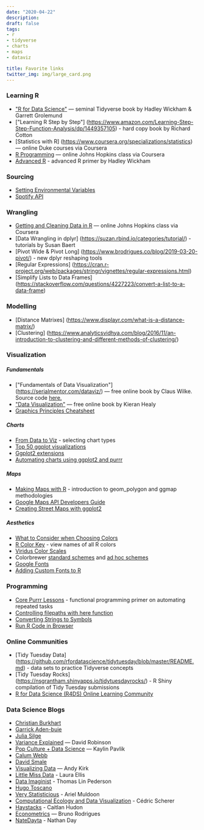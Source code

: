 ```yaml
---
date: "2020-04-22"
description: 
draft: false
tags:
- r
- tidyverse
- charts
- maps
- dataviz

title: Favorite links
twitter_img: img/large_card.png
---
```


### Learning R

-  ["R for Data Science"](https://r4ds.had.co.nz/) —
    seminal Tidyverse book by Hadley Wickham & Garrett Grolemund
-  ["Learning R Step by Step"] (https://www.amazon.com/Learning-Step-Step-Function-Analysis/dp/1449357105) - hard copy book by Richard Cotton
-  [Statistics with R] (https://www.coursera.org/specializations/statistics) — online Duke courses via Coursera
-  [R Programming](https://www.coursera.org/learn/r-programming) — online Johns Hopkins class via Coursera
-  [Advanced R](https://adv-r.hadley.nz/) - advanced R primer by Hadley Wickham


### Sourcing 
-  [Setting Environmental Variables](https://community.rstudio.com/t/how-to-set-a-variable-in-renviron/5029/4)
-  [Spotify API](https://rpubs.com/womeimingzi11/how_my_spotify_looks_like)


### Wrangling
-  [Getting and Cleaning Data in R](https://www.coursera.org/learn/data-cleaning) — online Johns Hopkins class via Coursera
-  [Data Wrangling in dplyr] (https://suzan.rbind.io/categories/tutorial/) - tutorials by Susan Baert
-  [Pivot Wide & Pivot Long] (https://www.brodrigues.co/blog/2019-03-20-pivot/) - new dplyr reshaping tools
-  [Regular Expressions] (https://cran.r-project.org/web/packages/stringr/vignettes/regular-expressions.html) 
-  [Simplify Lists to Data Frames] (https://stackoverflow.com/questions/4227223/convert-a-list-to-a-data-frame)


### Modelling
-  [Distance Matrixes] (https://www.displayr.com/what-is-a-distance-matrix/)
-  [Clustering] (https://www.analyticsvidhya.com/blog/2016/11/an-introduction-to-clustering-and-different-methods-of-clustering/)


### Visualization
##### Fundamentals

-  ["Fundamentals of Data Visualization"] (https://serialmentor.com/dataviz/) — free online
    book by Claus Wilke.  Source code [here.](https://github.com/clauswilke/dataviz)
-  ["Data Visualization"](http://socviz.co/) — free online book by
    Kieran Healy  
-  [Graphics Principles Cheatsheet](https://graphicsprinciples.github.io/)


##### Charts

-  [From Data to Viz](https://www.data-to-viz.com/) - selecting chart types
-  [Top 50 ggplot
    visualizations](http://r-statistics.co/Top50-Ggplot2-Visualizations-MasterList-R-Code.html)
-  [Ggplot2 extensions](http://www.ggplot2-exts.org/gallery/)
-  [Automating charts using ggplot2 and purrr](https://aosmith.rbind.io/2018/08/20/automating-exploratory-plots/)


##### Maps

-  [Making Maps with R](http://eriqande.github.io/rep-res-web/lectures/making-maps-with-R.html) - introduction to geom_polygon and ggmap methodologies
-  [Google Maps API Developers Guide](https://developers.google.com/maps/documentation/maps-static/dev-guide#Locations)
-  [Creating Street Maps with ggplot2](https://t.co/7Om5iEPMQe?amp=1)

    
##### Aesthetics

-  [What to Consider when Choosing Colors](https://blog.datawrapper.de/colors/)
-  [R Color Key](https://www.datanovia.com/en/blog/awesome-list-of-657-r-color-names/) - view names of all R colors
-  [Viridus Color Scales](https://cran.r-project.org/web/packages/viridis/vignettes/intro-to-viridis.html)
-  Colorbrewer [standard schemes](https://www.mathworks.com/matlabcentral/mlc-downloads/downloads/submissions/45208/versions/17/screenshot.png) and [ad hoc schemes](http://colorbrewer2.org/#type=sequential&scheme=BuGn&n=3)
-  [Google Fonts](https://fonts.google.com/)
-  [Adding Custom Fonts to R](http://gradientdescending.com/adding-custom-fonts-to-ggplot-in-r/)


### Programming
-  [Core Purrr Lessons](https://jennybc.github.io/purrr-tutorial/) - functional programming primer on automating repeated tasks
-  [Controlling filepaths with here function](http://jenrichmond.rbind.io/post/how-to-use-the-here-package/)
-  [Converting Strings to Symbols](https://stackoverflow.com/questions/22309285/how-to-use-a-variable-to-specify-column-name-in-ggplot/53168593#53168593)
-  [Run R Code in Browser](https://rdrr.io/snippets/)


### Online Communities
-  [Tidy Tuesday Data] (https://github.com/rfordatascience/tidytuesday/blob/master/README.md) - data sets to practice Tidyverse concepts
-  [Tidy Tuesday Rocks] (https://nsgrantham.shinyapps.io/tidytuesdayrocks/) - R Shiny compilation of Tidy Tuesday submissions
-  [R for Data Science (R4DS) Online Learning Community ](https://www.rfordatasci.com)


###  Data Science Blogs

-  [Christian Burkhart](https://christianburkhart.de)
-  [Garrick Aden-buie](https://www.garrickadenbuie.com/blog/)
-  [Julia Silge](https://juliasilge.com/blog/)
-  [Variance Explained](http://varianceexplained.org/) — David Robinson
-  [Pop Culture + Data Science](https://www.kaylinpavlik.com/) — Kaylin Pavlik
-  [Calum Webb](http://calumwebb.uk/)
-  [David Smale](https://davidsmale.netlify.com/)
-  [Visualizing Data](https://www.visualisingdata.com/blog/) — Andy Kirk
-  [Little Miss Data](https://www.littlemissdata.com) - Laura Ellis
-  [Data Imaginist](https://www.data-imaginist.com/) - Thomas Lin Pederson
-  [Hugo Toscano](https://toscano84.github.io/)
-  [Very Statisticious](https://aosmith.rbind.io/) - Ariel Muldoon
-  [Computational Ecology and Data Visualization](https://cedricscherer.netlify.com) - Cédric Scherer
-  [Haystacks](https://caitlinhudon.com/blog-links/) - Caitlan Hudon
-  [Econometrics](https://www.brodrigues.co/) — Bruno Rodrigues
-  [NateDayta](https://www.natedayta.com/) - Nathan Day
